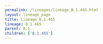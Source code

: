 ```yaml
---
permalink: /lineages/lineage_B.1.465.html
layout: lineage_page
title: Lineage B.1.465
lineage: B.1.465
parent: B.1
children: ['B.1.465']
---
```

